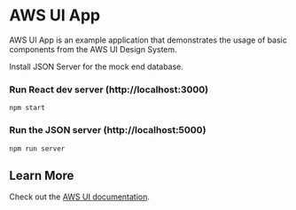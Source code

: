 # AWS UI App

AWS UI App is an example application that demonstrates the usage of basic components from the AWS UI Design System.

Install JSON Server for the mock end database.

### Run React dev server (http://localhost:3000)

`npm start`

### Run the JSON server (http://localhost:5000)

`npm run server`

## Learn More

Check out the [AWS UI documentation](https://github.com/aws/awsui-documentation).
